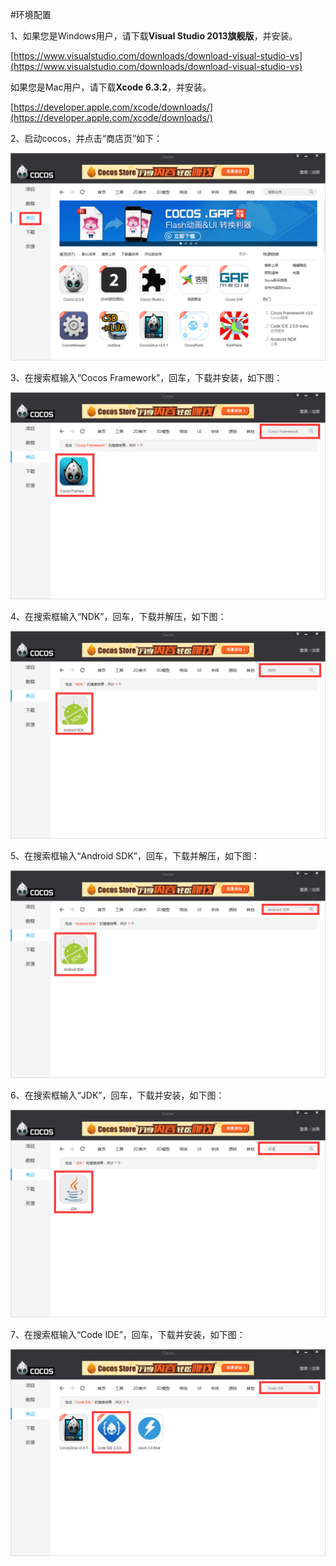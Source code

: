 #环境配置

1、如果您是Windows用户，请下载**Visual Studio 2013旗舰版**，并安装。

[https://www.visualstudio.com/downloads/download-visual-studio-vs](https://www.visualstudio.com/downloads/download-visual-studio-vs)

如果您是Mac用户，请下载**Xcode 6.3.2**，并安装。

[https://developer.apple.com/xcode/downloads/](https://developer.apple.com/xcode/downloads/)

2、启动cocos，并点击“商店页”如下： 

![image](res/image001.png)

3、在搜索框输入“Cocos Framework”，回车，下载并安装，如下图：

![image](res/image002.png)

4、在搜索框输入“NDK”，回车，下载并解压，如下图：

![image](res/image003.png)

5、在搜索框输入“Android SDK”，回车，下载并解压，如下图：

![image](res/image004.png)

 6、在搜索框输入“JDK”，回车，下载并安装，如下图：

![image](res/image005.png)

7、在搜索框输入“Code IDE”，回车，下载并安装，如下图：

![image](res/image006.png)
